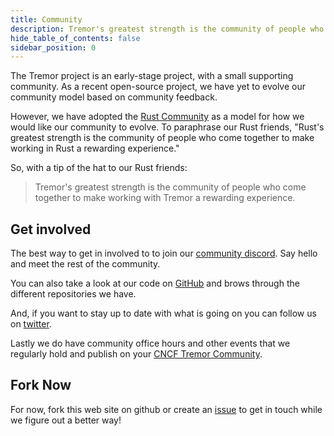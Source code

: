 ```yaml
---
title: Community
description: Tremor's greatest strength is the community of people who come together to make working with Tremor a rewarding experience.
hide_table_of_contents: false
sidebar_position: 0
---
```


The Tremor project is an early-stage project, with a small supporting community.
As a recent open-source project, we have yet to evolve our community model based on community feedback.

However, we have adopted the [Rust Community](https://www.rust-lang.org/community) as a model for how we would like our community to evolve. To paraphrase our Rust friends, "Rust's greatest strength is the community of people who come together to make working in Rust a rewarding experience."

So, with a tip of the hat to our Rust friends:

> Tremor's greatest strength is the community of people who come together to make working with Tremor a rewarding experience.

## Get involved

The best way to get in involved to to join our [community discord](https://chat.tremor.rs). Say hello and meet the rest of the community.

You can also take a look at our code on [GitHub](https://github.com/tremor-rs) and brows through the different repositories we have.

And, if you want to stay up to date with what is going on you can follow us on [twitter](https://twitter.com/TremorDebs).

Lastly we do have community office hours and other events that we regularly hold and publish on your [CNCF Tremor Community](https://community.cncf.io/tremor-community/).

## Fork Now

For now, fork this web site on github or create an [issue](https://github.com/tremor-rs/tremor-new-website/issues) to get in touch while we figure out a better way!
